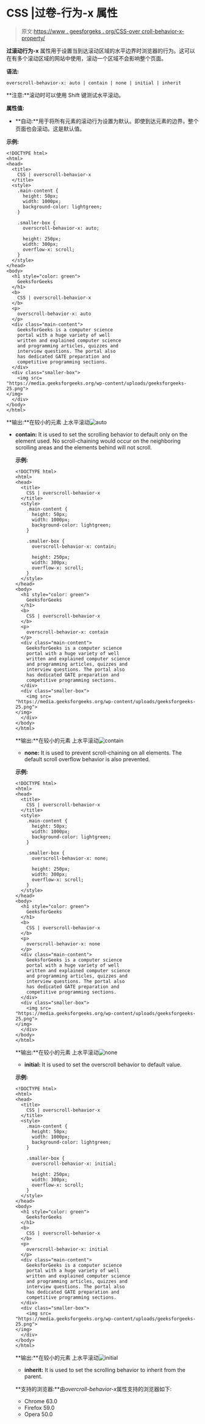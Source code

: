 # CSS |过卷-行为-x 属性

> 原文:[https://www . geesforgeks . org/CSS-over croll-behavior-x-property/](https://www.geeksforgeeks.org/css-overscroll-behavior-x-property/)

**过滚动行为-x** 属性用于设置当到达滚动区域的水平边界时浏览器的行为。这可以在有多个滚动区域的网站中使用，滚动一个区域不会影响整个页面。

**语法:**

```
overscroll-behavior-x: auto | contain | none | initial | inherit
```

**注意:**滚动时可以使用 Shift 键测试水平滚动。

**属性值:**

*   **自动:**用于将所有元素的滚动行为设置为默认。即使到达元素的边界，整个页面也会滚动。这是默认值。

**示例:**

```
<!DOCTYPE html>
<html>
<head>
  <title>
    CSS | overscroll-behavior-x
  </title>
  <style>
    .main-content {
      height: 50px;
      width: 1000px;
      background-color: lightgreen;
    }

    .smaller-box {
      overscroll-behavior-x: auto;

      height: 250px;
      width: 300px;
      overflow-x: scroll;
    }
  </style>
</head>
<body>
  <h1 style="color: green">
    GeeksforGeeks
  </h1>
  <b>
    CSS | overscroll-behavior-x
  </b>
  <p>
    overscroll-behavior-x: auto
  </p>
  <div class="main-content">
    GeeksforGeeks is a computer science
    portal with a huge variety of well
    written and explained computer science
    and programming articles, quizzes and
    interview questions. The portal also
    has dedicated GATE preparation and
    competitive programming sections.
  </div>
  <div class="smaller-box">
    <img src=
"https://media.geeksforgeeks.org/wp-content/uploads/geeksforgeeks-25.png">
</img>
  </div>
</body>
</html>
```

**输出:**在较小的元素
上水平滚动![auto](img/553ca22d6399e6987ce1fa4263822c6f.png)

*   **contain:** It is used to set the scrolling behavior to default only on the element used. No scroll-chaining would occur on the neighboring scrolling areas and the elements behind will not scroll.

    **示例:**

    ```
    <!DOCTYPE html>
    <html>
    <head>
      <title>
        CSS | overscroll-behavior-x
      </title>
      <style>
        .main-content {
          height: 50px;
          width: 1000px;
          background-color: lightgreen;
        }

        .smaller-box {
          overscroll-behavior-x: contain;

          height: 250px;
          width: 300px;
          overflow-x: scroll;
        }
      </style>
    </head>
    <body>
      <h1 style="color: green">
        GeeksforGeeks
      </h1>
      <b>
        CSS | overscroll-behavior-x
      </b>
      <p>
        overscroll-behavior-x: contain
      </p>
      <div class="main-content">
        GeeksforGeeks is a computer science
        portal with a huge variety of well
        written and explained computer science
        and programming articles, quizzes and
        interview questions. The portal also
        has dedicated GATE preparation and
        competitive programming sections.
      </div>
      <div class="smaller-box">
        <img src=
    "https://media.geeksforgeeks.org/wp-content/uploads/geeksforgeeks-25.png">
    </img>
      </div>
    </body>
    </html>
    ```

    **输出:**在较小的元素
    上水平滚动![contain](img/cbcc0b6b97ea60882c3d6edfdf4d4bb7.png)

    *   **none:** It is used to prevent scroll-chaining on all elements. The default scroll overflow behavior is also prevented.

    **示例:**

    ```
    <!DOCTYPE html>
    <html>
    <head>
      <title>
        CSS | overscroll-behavior-x
      </title>
      <style>
        .main-content {
          height: 50px;
          width: 1000px;
          background-color: lightgreen;
        }

        .smaller-box {
          overscroll-behavior-x: none;

          height: 250px;
          width: 300px;
          overflow-x: scroll;
        }
      </style>
    </head>
    <body>
      <h1 style="color: green">
        GeeksforGeeks
      </h1>
      <b>
        CSS | overscroll-behavior-x
      </b>
      <p>
        overscroll-behavior-x: none
      </p>
      <div class="main-content">
        GeeksforGeeks is a computer science
        portal with a huge variety of well
        written and explained computer science
        and programming articles, quizzes and
        interview questions. The portal also
        has dedicated GATE preparation and
        competitive programming sections.
      </div>
      <div class="smaller-box">
        <img src=
    "https://media.geeksforgeeks.org/wp-content/uploads/geeksforgeeks-25.png">
    </img>
      </div>
    </body>
    </html>
    ```

    **输出:**在较小的元素
    上水平滚动![none](img/a4a5bc1f8eb71803a7bb8d026e3ab774.png)

    *   **initial:** It is used to set the overscroll behavior to default value.

    **示例:**

    ```
    <!DOCTYPE html>
    <html>
    <head>
      <title>
        CSS | overscroll-behavior-x
      </title>
      <style>
        .main-content {
          height: 50px;
          width: 1000px;
          background-color: lightgreen;
        }

        .smaller-box {
          overscroll-behavior-x: initial;

          height: 250px;
          width: 300px;
          overflow-x: scroll;
        }
      </style>
    </head>
    <body>
      <h1 style="color: green">
        GeeksforGeeks
      </h1>
      <b>
        CSS | overscroll-behavior-x
      </b>
      <p>
        overscroll-behavior-x: initial
      </p>
      <div class="main-content">
        GeeksforGeeks is a computer science
        portal with a huge variety of well
        written and explained computer science
        and programming articles, quizzes and
        interview questions. The portal also
        has dedicated GATE preparation and
        competitive programming sections.
      </div>
      <div class="smaller-box">
        <img src=
    "https://media.geeksforgeeks.org/wp-content/uploads/geeksforgeeks-25.png">
    </img>
      </div>
    </body>
    </html>
    ```

    **输出:**在较小的元素
    上水平滚动![initial](img/27f3c711896291a43728fd13c7bebf01.png)

    *   **inherit:** It is used to set the scrolling behavior to inherit from the parent.

    **支持的浏览器:**由*overcroll-behavior-x*属性支持的浏览器如下:

    *   Chrome 63.0
    *   Firefox 59.0
    *   Opera 50.0